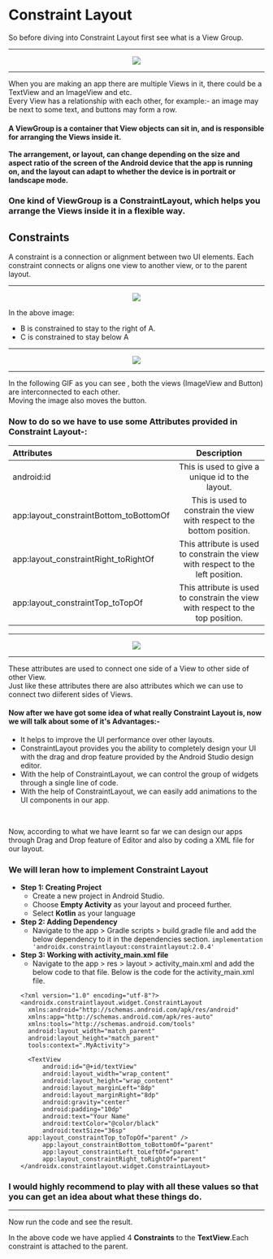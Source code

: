 # Constraint Layout
So before diving into Constraint Layout first see what is a View Group. 
<hr/>
<p align="center">
<img src="https://developer.android.com/codelabs/basic-android-kotlin-training-birthday-card-app/img/e4c1f4e455d72c81.png?authuser=1"> 
</p>
<hr/>
When you are making an app there are multiple Views in it, there could be a TextView and an ImageView and etc. <br />
Every View has a relationship with each other, for example:-
  an image may be next to some text, and buttons may form a row. 
  

#### A ViewGroup is a container that View objects can sit in, and is responsible for arranging the Views inside it. <br /><br /> The arrangement, or layout, can change depending on the size and aspect ratio of the screen of the Android device that the app is running on, and the layout can adapt to whether the device is in portrait or landscape mode.

### One kind of ViewGroup is a ConstraintLayout, which helps you arrange the Views inside it in a flexible way.

## Constraints
A constraint is a connection or alignment between two UI elements. Each constraint connects or aligns one view to another view, or to the parent layout.
<hr/>
<p align = "center">
<img src="https://user-images.githubusercontent.com/59731205/134669516-83aeb058-7b3d-45cb-877d-005cf1fd0636.png">
</p>

In the above image:
* B is constrained to stay to the right of A.
* C is constrained to stay below A
<hr/>
<p align = "center">
<img src="https://user-images.githubusercontent.com/59731205/134587750-796e98c7-e363-4405-9492-86ae1e164a6e.gif">
</p>
<hr/>
In the following GIF as you can see , both the views (ImageView and Button) are interconnected to each other.<br/>
Moving the image also moves the button.

### Now to do so we have to use some Attributes provided in Constraint Layout-:
|   Attributes       | Description     | 
| :------------- | :----------: | 
|  android:id  | This is used to give a unique id to the layout.   | 
|  app:layout_constraintBottom_toBottomOf  | This is used to constrain the view with respect to the bottom position. |
|  app:layout_constraintRight_toRightOf    | This attribute is used to constrain the view with respect to the left position.|
|  app:layout_constraintTop_toTopOf        | This attribute is used to constrain the view with respect to the top position.|
<hr/>
<p align = "center">
<img src="https://user-images.githubusercontent.com/59731205/134665849-ab8d76e7-0c0e-4d45-ba12-a5beac960575.png">
</p>
<hr/>
These attributes are used to connect one side of a View to other side of other View.<br/>
Just like these attributes there are also attributes which we can use to connect two diiferent sides of Views.

#### Now after we have got some idea of what really Constraint Layout is, now we will talk about some of it's Advantages:-
* It helps to improve the UI performance over other layouts.
* ConstraintLayout provides you the ability to completely design your UI with the drag and drop feature provided by the Android Studio design editor.
* With the help of ConstraintLayout, we can control the group of widgets through a single line of code.
* With the help of ConstraintLayout, we can easily add animations to the UI components in our app.
<br/>

Now, according to what we have learnt so far we can design our apps through Drag and Drop feature of Editor and also by coding a XML file for our layout.

### We will leran how to implement Constraint Layout
* **Step 1: Creating Project**
  * Create a new project in Android Studio.
  * Choose **Empty Activity** as your layout and proceed further.
  * Select **Kotlin** as your language
* **Step 2: Adding Dependency**
  * Navigate to the app > Gradle scripts > build.gradle file and add the below dependency to it in the dependencies section.
  `implementation 'androidx.constraintlayout:constraintlayout:2.0.4'`
* **Step 3: Working with activity_main.xml file**
  * Navigate to the app > res > layout > activity_main.xml and add the below code to that file. Below is the code for the activity_main.xml file.
  ```
  <?xml version="1.0" encoding="utf-8"?>
  <androidx.constraintlayout.widget.ConstraintLayout
	xmlns:android="http://schemas.android.com/apk/res/android"
	xmlns:app="http://schemas.android.com/apk/res-auto"
	xmlns:tools="http://schemas.android.com/tools"
	android:layout_width="match_parent"
	android:layout_height="match_parent"
	tools:context=".MyActivity">

	<TextView
		android:id="@+id/textView"
		android:layout_width="wrap_content"
		android:layout_height="wrap_content"
		android:layout_marginLeft="8dp"
		android:layout_marginRight="8dp"
		android:gravity="center"
		android:padding="10dp"
		android:text="Your Name"
		android:textColor="@color/black"
		android:textSize="36sp"
    app:layout_constraintTop_toTopOf="parent" />
		app:layout_constraintBottom_toBottomOf="parent"
		app:layout_constraintLeft_toLeftOf="parent"
		app:layout_constraintRight_toRightOf="parent"
  </androidx.constraintlayout.widget.ConstraintLayout>
  ```
### I would highly recommend to play with all these values so that you can get an idea about what these things do.
<hr/>
Now run the code and see the result.

In the above code we have applied 4 **Constraints** to the **TextView**.Each constraint is attached to the parent.
